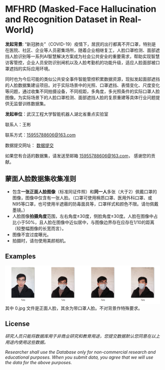# MFHRD (Masked-Face Hallucination and Recognition Dataset in Real-World)

**发起背景**: “新冠肺炎”（COVID-19）疫情下，居民的出行都离不开口罩，特别是在医院、社区、企业等人员密集场所，随着企业相继复工，人脸口罩检测、面部遮挡人脸识别等一系列AI智慧解决方案成为社会公共安全的重要需求，帮助实现智慧访客管控，企业人员安防识别闸机以及人脸考勤机的功能升级，适应人脸面部被口罩遮挡的实际应用环境。

同时也为今后可能的类似公共安全事件智能管控积累数据资源，现拟发起面部遮挡的人脸数据集建设项目。对于实际场景中的光照、口罩遮挡、表情变化、尺度变化等问题，通过收集不同拍摄设备，不同视距，多角度，多光照条件的实际口罩人脸图像。为实际场景下的人脸口罩检测、面部遮挡人脸的复原重建等具体行业问题提供无监督训练数据集。

**发起单位**：武汉工程大学智能机器人湖北省重点实验室

联系人：王彬

联系方式：15955788606@163.com

数据提交网址： [数据提交](http://47.111.93.62:8080/worksystem/html/page/masked-face/Add.html)

如果您有合适的数据集，请发送至邮箱 15955788606@163.com， 感谢您的贡献。

## 蒙面人脸数据集收集准则

- 包含**一张正面人脸图像**（标准同证件照）和**同一人**多张（大于2）佩戴口罩的图像，图像中仅含有一张人脸。（口罩可使用棉质口罩、医用外科口罩、或N95等口罩，也可使用半遮蔽的防毒面具等，口罩样式和颜色不限。请勿佩戴墨镜。）
- 人脸图像**拍摄角度**范围，左右角度±30度，侧脸角度±30度。人脸在图像中占比小于50%，且人脸在图像中近似居中，与图像边界存在应存在1/10的距离（较整幅图像的长宽而言）。
- 图像不宜过度曝光。
- 拍摄时，请勿使用美颜相机。

## Examples

![example](examples.png)  
其中 0.jpg 文件是正面人脸，其余为带口罩人脸。不对背景作特殊要求。

## License

*研究人员只能将数据库用于非商业研究和教育用途，您提交数据默认您同意在以上用途内使用这些数据。*

*Researcher shall use the Database only for non-commercial research and educational purposes. When you submit data, you agree that we will use the data for the above purposes.*

